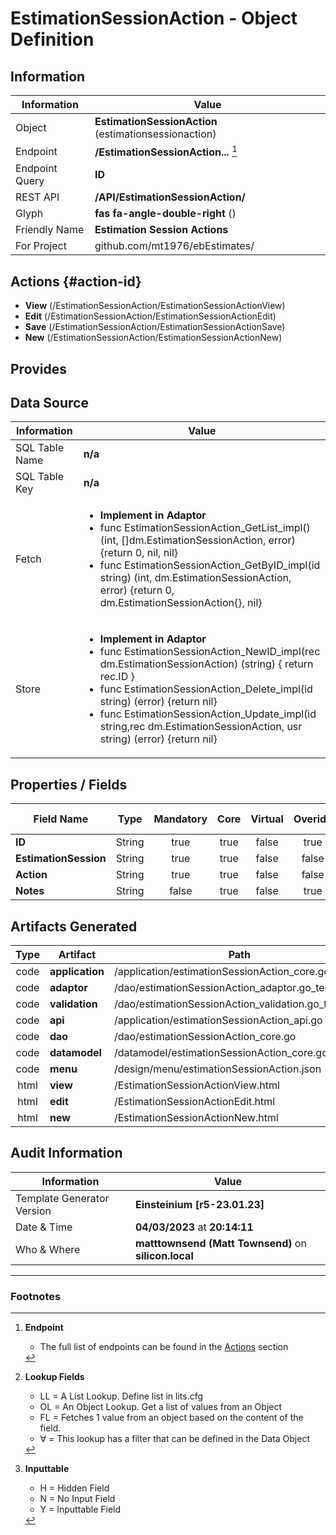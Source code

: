 # **EstimationSessionAction** - Object Definition
##  Information
| Information  | Value  |
|---|---|
|Object         |**EstimationSessionAction** (estimationsessionaction) |
|Endpoint 	    |**/EstimationSessionAction...** [^1]|
|Endpoint Query |**ID**|
|REST API|**/API/EstimationSessionAction/**|
Glyph|**fas fa-angle-double-right** ()
Friendly Name|**Estimation Session Actions**|
|For Project    |github.com/mt1976/ebEstimates/|

##  Actions {#action-id}

* **View** (/EstimationSessionAction/EstimationSessionActionView)
* **Edit** (/EstimationSessionAction/EstimationSessionActionEdit)
* **Save** (/EstimationSessionAction/EstimationSessionActionSave)
* **New** (/EstimationSessionAction/EstimationSessionActionNew)








##  Provides







##  Data Source 
| Information  | Value  |
|---|---|
SQL Table Name       | **n/a**
SQL Table Key | **n/a**
Fetch|<ul><li>**Implement in Adaptor**</li><li> func EstimationSessionAction_GetList_impl() (int, []dm.EstimationSessionAction, error) {return 0, nil, nil}</li><li>func EstimationSessionAction_GetByID_impl(id string) (int, dm.EstimationSessionAction, error) {return 0, dm.EstimationSessionAction{}, nil}</li></ul>
Store|<ul><li>**Implement in Adaptor**</li><li>func EstimationSessionAction_NewID_impl(rec dm.EstimationSessionAction) (string) { return rec.ID } </li><li>func EstimationSessionAction_Delete_impl(id string) (error) {return nil}</li><li>func EstimationSessionAction_Update_impl(id string,rec dm.EstimationSessionAction, usr string) (error) {return nil}</li></ul>

##  Properties / Fields
| Field Name| Type | Mandatory | Core | Virtual | Overide | Lookup [^2]| Lookup Object      | Lookup Field Source         | Lookup Return Value                | Inputable [^3]|DB Column|Default Value| No Change | Callout | Internal | Display | Mask |
| -- | --  | :--: | :--: | :--: |:--: |:--: |:--: |-- |-- |:--: |-- | --| :--: | :--: | :--: | -- | -- |
|**ID**|String|true|true|false|true|||||NH|ID||false|false|false|text||
|**EstimationSession**|String|true|true|false|false|OL|EstimationSession|EstimationSessionID_EstimationSessionID|EstimationSession_Name|Y|EstimationSession||false|false|false|text||
|**Action**|String|true|true|false|false|OL|EstimationState|EstimationState_Code|EstimationState_Name|Y|Action||false|false|false|text|true|
|**Notes**|String|false|true|false|true|||||Y|Notes||false|false|false|textarea||


##  Artifacts Generated
| Type | Artifact | Path|
| :--: | -- | -- |
| code | **application** | /application/estimationSessionAction_core.go |
| code | **adaptor** | /dao/estimationSessionAction_adaptor.go_template |
| code | **validation** | /dao/estimationSessionAction_validation.go_template |
| code | **api** | /application/estimationSessionAction_api.go |
| code | **dao** | /dao/estimationSessionAction_core.go |
| code | **datamodel** | /datamodel/estimationSessionAction_core.go |
| code | **menu** | /design/menu/estimationSessionAction.json |
| html | **view** | /EstimationSessionActionView.html |
| html | **edit** | /EstimationSessionActionEdit.html |
| html | **new** | /EstimationSessionActionNew.html |


## Audit Information
| Information  | Value |
|---|---|
Template Generator Version   | **Einsteinium [r5-23.01.23]**
Date & Time		     | **04/03/2023** at **20:14:11**
Who & Where		     | **matttownsend (Matt Townsend)** on **silicon.local**

---
### Footnotes
[^1]: **Endpoint**
    * The full list of endpoints can be found in the [Actions](#action-id) section
[^2]: **Lookup Fields**
    * LL = A List Lookup. Define list in lits.cfg
    * OL = An Object Lookup. Get a list of values from an Object
    * FL = Fetches 1 value from an object based on the content of the field. 
    * ∀ = This lookup has a filter that can be defined in the Data Object
[^3]: **Inputtable**   
    * H = Hidden Field
    * N = No Input Field
    * Y = Inputtable Field